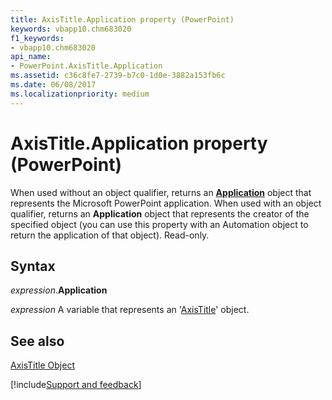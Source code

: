```yaml
---
title: AxisTitle.Application property (PowerPoint)
keywords: vbapp10.chm683020
f1_keywords:
- vbapp10.chm683020
api_name:
- PowerPoint.AxisTitle.Application
ms.assetid: c36c8fe7-2739-b7c0-1d0e-3882a153fb6c
ms.date: 06/08/2017
ms.localizationpriority: medium
---
```



# AxisTitle.Application property (PowerPoint)

When used without an object qualifier, returns an **[Application](PowerPoint.Application.md)** object that represents the Microsoft PowerPoint application. When used with an object qualifier, returns an **Application** object that represents the creator of the specified object (you can use this property with an Automation object to return the application of that object). Read-only.


## Syntax

_expression_.**Application**

_expression_ A variable that represents an '[AxisTitle](PowerPoint.Axis.AxisTitle.md)' object.


## See also


[AxisTitle Object](PowerPoint.AxisTitle.md)

[!include[Support and feedback](~/includes/feedback-boilerplate.md)]